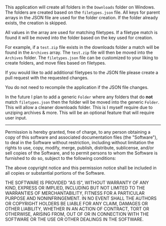 This application will create all folders in the `Downloads` folder on Windows.
The folders are created based on the `filetypes.json` file. All keys for parent arrays in the JSON file are used for the folder creation. If the folder already exists, the creation is skipped. 

All values in the array are used for matching filetypes. If a filetype match is found it will be moved into the folder based on the key used for creation.

For example, if a `test.zip` file exists in the downloads folder a match will be found in the `Archives` array. The `test.zip` file will then be moved into the `Archives` folder. The `filetypes.json` file can be customized to your liking to create folders, and move files based on filetypes.

If you would like to add additional filetypes to the JSON file please create a pull request with the requested changes.

You do not need to recompile the application if the JSON file changes.

In the future I plan to add a generic `Folder` where any folders that do **not** match `filetypes.json` then the folder will be moved into the generic `Folder`. This will allow a cleaner downloads folder. This is I myself require due to unziping archives & more. This will be an optional feature that will require user input.

------------------------------------------------------------------------------

Permission is hereby  granted, free of charge, to any  person obtaining a copy
of this software and associated  documentation files (the "Software"), to deal
in the Software  without restriction, including without  limitation the rights
to  use, copy,  modify, merge,  publish, distribute,  sublicense, and/or  sell
copies  of  the Software,  and  to  permit persons  to  whom  the Software  is
furnished to do so, subject to the following conditions:

The above copyright notice and this permission notice shall be included in all
copies or substantial portions of the Software.

THE SOFTWARE  IS PROVIDED "AS  IS", WITHOUT WARRANTY  OF ANY KIND,  EXPRESS OR
IMPLIED,  INCLUDING BUT  NOT  LIMITED TO  THE  WARRANTIES OF  MERCHANTABILITY,
FITNESS FOR  A PARTICULAR PURPOSE AND  NONINFRINGEMENT. IN NO EVENT  SHALL THE
AUTHORS  OR COPYRIGHT  HOLDERS  BE  LIABLE FOR  ANY  CLAIM,  DAMAGES OR  OTHER
LIABILITY, WHETHER IN AN ACTION OF  CONTRACT, TORT OR OTHERWISE, ARISING FROM,
OUT OF OR IN CONNECTION WITH THE SOFTWARE  OR THE USE OR OTHER DEALINGS IN THE
SOFTWARE.
